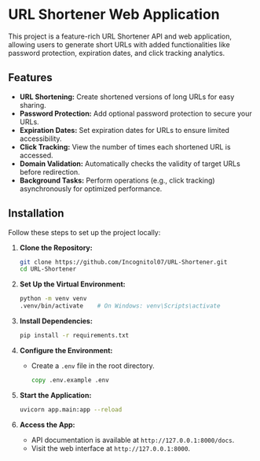 # URL Shortener Web Application

This project is a feature-rich URL Shortener API and web application, allowing users to generate short URLs with added functionalities like password protection, expiration dates, and click tracking analytics.

## Features

- **URL Shortening:** Create shortened versions of long URLs for easy sharing.
- **Password Protection:** Add optional password protection to secure your URLs.
- **Expiration Dates:** Set expiration dates for URLs to ensure limited accessibility.
- **Click Tracking:** View the number of times each shortened URL is accessed.
- **Domain Validation:** Automatically checks the validity of target URLs before redirection.
- **Background Tasks:** Perform operations (e.g., click tracking) asynchronously for optimized performance.

## Installation

Follow these steps to set up the project locally:

1. **Clone the Repository:**

   ```bash
   git clone https://github.com/Incognitol07/URL-Shortener.git
   cd URL-Shortener
   ```

2. **Set Up the Virtual Environment:**

   ```bash
   python -m venv venv
   .venv/bin/activate    # On Windows: venv\Scripts\activate
   ```

3. **Install Dependencies:**

   ```bash
   pip install -r requirements.txt
   ```

4. **Configure the Environment:**
   - Create a `.env` file in the root directory.

        ```cmd
        copy .env.example .env
        ```

5. **Start the Application:**

   ```bash
   uvicorn app.main:app --reload
   ```

6. **Access the App:**
   - API documentation is available at `http://127.0.0.1:8000/docs`.
   - Visit the web interface at `http://127.0.0.1:8000`.

